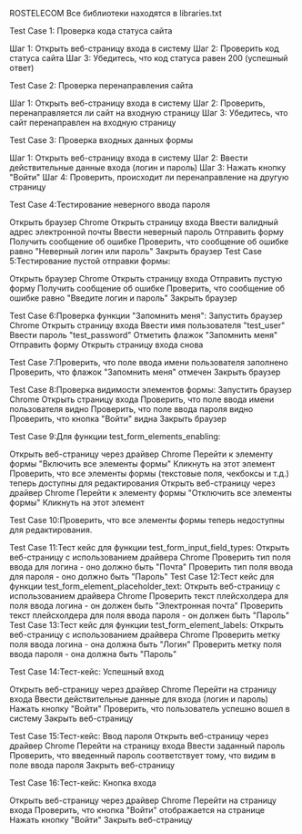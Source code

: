 ROSTELECOM
Все библиотеки находятся в libraries.txt


Test Case 1: Проверка кода статуса сайта

Шаг 1: Открыть веб-страницу входа в систему
Шаг 2: Проверить код статуса сайта
Шаг 3: Убедитесь, что код статуса равен 200 (успешный ответ)


Test Case 2: Проверка перенаправления сайта

Шаг 1: Открыть веб-страницу входа в систему
Шаг 2: Проверить, перенаправляется ли сайт на входную страницу
Шаг 3: Убедитесь, что сайт перенаправлен на входную страницу


Test Case 3: Проверка входных данных формы

Шаг 1: Открыть веб-страницу входа в систему
Шаг 2: Ввести действительные данные входа (логин и пароль)
Шаг 3: Нажать кнопку "Войти"
Шаг 4: Проверить, происходит ли перенаправление на другую страницу

Test Case 4:Тестирование неверного ввода пароля

Открыть браузер Chrome
Открыть страницу входа
Ввести валидный адрес электронной почты
Ввести неверный пароль
Отправить форму
Получить сообщение об ошибке
Проверить, что сообщение об ошибке равно "Неверный логин или пароль"
Закрыть браузер
Test Case 5:Тестирование пустой отправки формы:

Открыть браузер Chrome
Открыть страницу входа
Отправить пустую форму
Получить сообщение об ошибке
Проверить, что сообщение об ошибке равно "Введите логин и пароль"
Закрыть браузер


Test Case 6:Проверка функции "Запомнить меня":
Запустить браузер Chrome
Открыть страницу входа
Ввести имя пользователя "test_user"
Ввести пароль "test_password"
Отметить флажок "Запомнить меня"
Отправить форму
Открыть страницу входа снова

Test Case 7:Проверить, что поле ввода имени пользователя заполнено
Проверить, что флажок "Запомнить меня" отмечен
Закрыть браузер

Test Case 8:Проверка видимости элементов формы:
Запустить браузер Chrome
Открыть страницу входа
Проверить, что поле ввода имени пользователя видно
Проверить, что поле ввода пароля видно
Проверить, что кнопка "Войти" видна
Закрыть браузер

Test Case 9:Для функции test_form_elements_enabling:

Открыть веб-страницу через драйвер Chrome
Перейти к элементу формы "Включить все элементы формы"
Кликнуть на этот элемент
Проверить, что все элементы формы (текстовые поля, чекбоксы и т.д.) теперь доступны для редактирования
Открыть веб-страницу через драйвер Chrome
Перейти к элементу формы "Отключить все элементы формы"
Кликнуть на этот элемент

Test Case 10:Проверить, что все элементы формы теперь недоступны для редактирования.

Test Case 11:Тест кейс для функции test_form_input_field_types:
Открыть веб-страницу с использованием драйвера Chrome
Проверить тип поля ввода для логина - оно должно быть "Почта"
Проверить тип поля ввода для пароля - оно должно быть "Пароль"
Test Case 12:Тест кейс для функции test_form_element_placeholder_text:
Открыть веб-страницу с использованием драйвера Chrome
Проверить текст плейсхолдера для поля ввода логина - он должен быть "Электронная почта"
Проверить текст плейсхолдера для поля ввода пароля - он должен быть "Пароль"
Test Case 13:Тест кейс для функции test_form_element_labels:
Открыть веб-страницу с использованием драйвера Chrome
Проверить метку поля ввода логина - она должна быть "Логин"
Проверить метку поля ввода пароля - она должна быть "Пароль"


Test Case 14:Тест-кейс: Успешный вход

Открыть веб-страницу через драйвер Chrome
Перейти на страницу входа
Ввести действительные данные для входа (логин и пароль)
Нажать кнопку "Войти"
Проверить, что пользователь успешно вошел в систему
Закрыть веб-страницу


Test Case 15:Тест-кейс: Ввод пароля
Открыть веб-страницу через драйвер Chrome
Перейти на страницу входа
Ввести заданный пароль
Проверить, что введенный пароль соответствует тому, что видим в поле ввода пароля
Закрыть веб-страницу

Test Case 16:Тест-кейс: Кнопка входа

Открыть веб-страницу через драйвер Chrome
Перейти на страницу входа
Проверить, что кнопка "Войти" отображается на странице
Нажать кнопку "Войти"
Закрыть веб-страницу
